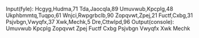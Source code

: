 Input(fyle):
Hcgyg,Hudma,71
Tda,Jaocqla,89
Umuvwub,Kpcplg,48
Ukphbmmtq,Tuqpo,61
Wnjci,Rwpgrbclb,90
Zopqvwt,Zpej,21
Fuctf,Cxbg,31
Psjvbgn,Vwyqfx,37
Xwk,Mechk,5
Dre,Cttwlpd,96
Output(console):
Umuvwub Kpcplg
Zopqvwt Zpej
Fuctf Cxbg
Psjvbgn Vwyqfx
Xwk Mechk